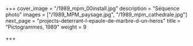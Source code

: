 +++
cover_image = "/1989_mpm_00install.jpg"
description = "Séquence photo"
images = ["/1989_MPM_paysage.jpg", "/1989_mpm_cathedrale.jpg"]
next_page = "projects-deterrant-l-epaule-de-marbre-d-un-heros"
title = "Pictogrammes, 1989"
weight = 9

+++
